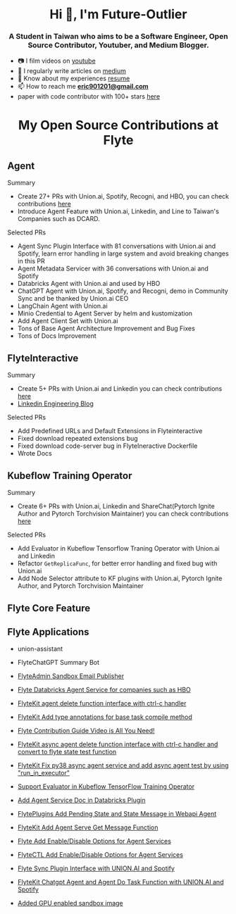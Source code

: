 <h1 align="center">Hi 👋, I'm Future-Outlier</h1>
<h3 align="center">A Student in Taiwan who aims to be a Software Engineer, Open Source Contributor, Youtuber, and Medium Blogger.</h3>
<!-- <p align="left"> <img src="https://komarev.com/ghpvc/?username=hacker-davinci&label=Profile%20views&color=0e75b6&style=flat" alt="hacker-davinci" /> </p> -->

- 📷 I film videos on [youtube](https://www.youtube.com/c/%E8%B3%87%E5%B7%A5%E7%B3%BB%E7%9A%84%E6%96%9C%E6%A7%93%E4%BA%BA%E7%94%9F)
- 📝 I regularly write articles on [medium](https://future-outlier.medium.com/)
- 📄 Know about my experiences [resume](https://Future-Outlier.github.io/CV/ERIC_CHEN_CV.pdf)
- 📫 How to reach me **eric901201@gmail.com**
- paper with code contributor with 100+ stars [here](https://github.com/SinicaGroup/Class-agnostic-Few-shot-Object-Counting)

<h1 align="center">My Open Source Contributions at Flyte</h1>

## Agent
Summary

- Create 27+ PRs with Union.ai, Spotify, Recogni, and HBO, you can check contributions [here](https://github.com/flyteorg/flyte/issues/3936)
- Introduce Agent Feature with Union.ai, Linkedin, and Line to Taiwan's Companies such as DCARD.

Selected PRs

- Agent Sync Plugin Interface with 81 conversations with Union.ai and Spotify, learn error handling in large system and avoid breaking changes in this PR
- Agent Metadata Servicer with 36 conversations with Union.ai and Spotify
- Databricks Agent with Union.ai and used by HBO
- ChatGPT Agent with Union.ai, Spotify, and Recogni, demo in Community Sync and be thanked by Union.ai CEO
- LangChain Agent with Union.ai
- Minio Credential to Agent Server by helm and kustomization
- Add Agent Client Set with Union.ai
- Tons of Base Agent Architecture Improvement and Bug Fixes
- Tons of Docs Improvement

## FlyteInteractive
Summary

- Create 5+ PRs with Union.ai and Linkedin you can check contributions [here](https://github.com/flyteorg/flyte/issues/4284)
- [Linkedin Engineering Blog](https://www.linkedin.com/blog/engineering/open-source/open-sourcing-flyteinteractive#)

Selected PRs

- Add Predefined URLs and Default Extensions in Flyteinteractive
- Fixed download repeated extensions bug
- Fixed download code-server bug in FlyteIneractive Dockerfile
- Wrote Docs

## Kubeflow Training Operator
Summary

- Create 6+ PRs with Union.ai, Linkedin and ShareChat(Pytorch Ignite Author and Pytorch Torchvision Maintainer) you can check contributions [here](https://github.com/flyteorg/flyte/issues/4167)

Selected PRs

- Add Evaluator in Kubeflow Tensorflow Traning Operator with Union.ai and Linkedin
- Refactor `GetReplicaFunc`, for better error handling and fixed bug with Union.ai
- Add Node Selector attribute to KF plugins with Union.ai, Pytorch Ignite Author, and Pytorch Torchvision Maintainer

## Flyte Core Feature

## Flyte Applications

- union-assistant
- FlyteChatGPT Summary Bot

- [FlyteAdmin Sandbox Email Publisher](https://github.com/flyteorg/flyteadmin/pull/595#event-10049889884)
- [Flyte Databricks Agent Service for companies such as HBO](https://github.com/flyteorg/flytekit/pull/1797)
- [FlyteKit agent delete function interface with ctrl-c handler](https://github.com/flyteorg/flytekit/pull/1782)
- [FlyteKit Add type annotations for base task compile method](https://github.com/flyteorg/flytekit/pull/1789)
- [Flyte Contribution Guide Video is All You Need!](https://youtu.be/V-KlVQmQAjE)
- [FlyteKit async agent delete function interface with ctrl-c handler and convert to flyte state test function](https://github.com/flyteorg/flytekit/pull/1802)
- [FlyteKit Fix py38 async agent service and add async agent test by using "run_in_executor"](https://github.com/flyteorg/flytekit/pull/1866)
- [Support Evaluator in Kubeflow TensorFlow Training Operator](https://github.com/flyteorg/flyte/pull/4168)
- [Add Agent Service Doc in Databricks Plugin](https://github.com/flyteorg/flyte/pull/4008)
- [FlytePlugins Add Pending State and State Message in Webapi Agent](https://github.com/flyteorg/flyte/pull/4106)
- [FlyteKit Add Agent Serve Get Message Function](https://github.com/flyteorg/flytekit/pull/1834)
- [Flyte Add Enable/Disable Options for Agent Services](https://github.com/flyteorg/flyte/pull/4041)
- [FlyteCTL Add Enable/Disable Options for Agent Services](https://github.com/flyteorg/flytectl/pull/420)
- [Flyte Sync Plugin Interface with UNION.AI and Spotify](https://github.com/flyteorg/flyte/pull/4107)
- [FlyteKit Chatgpt Agent and Agent Do Task Function with UNION.AI and Spotify](https://github.com/flyteorg/flytekit/pull/1822)
- [Added GPU enabled sandbox image](https://github.com/flyteorg/flyte/pull/4340)

<!--
<h3 align="left">Connect with me:</h3>
<p align="left">
<a href="https://linkedin.com/in/hanru-chen" target="blank"><img align="center" src="https://raw.githubusercontent.com/rahuldkjain/github-profile-readme-generator/master/src/images/icons/Social/linked-in-alt.svg" alt="hanru-chen" height="30" width="40" /></a>
<a href="https://medium.com/@slashie-person-and-googler" target="blank"><img align="center" src="https://raw.githubusercontent.com/rahuldkjain/github-profile-readme-generator/master/src/images/icons/Social/medium.svg" alt="@slashie-person-and-googler" height="30" width="40" /></a>
<a href="https://www.youtube.com/c/資工系的斜槓人生" target="blank"><img align="center" src="https://raw.githubusercontent.com/rahuldkjain/github-profile-readme-generator/master/src/images/icons/Social/youtube.svg" alt="資工系的斜槓人生" height="30" width="40" /></a>
<a href="/medium.com/feed/@slashie-person-and-googler" target="blank"><img align="center" src="https://raw.githubusercontent.com/rahuldkjain/github-profile-readme-generator/master/src/images/icons/Social/rss.svg" alt="medium.com/feed/@slashie-person-and-googler" height="30" width="40" /></a>
</p>

<h3 align="left">Languages and Tools:</h3>
<p align="left"> <a href="https://www.cprogramming.com/" target="_blank" rel="noreferrer"> <img src="https://raw.githubusercontent.com/devicons/devicon/master/icons/c/c-original.svg" alt="c" width="40" height="40"/> </a> <a href="https://www.w3schools.com/cpp/" target="_blank" rel="noreferrer"> <img src="https://raw.githubusercontent.com/devicons/devicon/master/icons/cplusplus/cplusplus-original.svg" alt="cplusplus" width="40" height="40"/> </a> <a href="https://www.docker.com/" target="_blank" rel="noreferrer"> <img src="https://raw.githubusercontent.com/devicons/devicon/master/icons/docker/docker-original-wordmark.svg" alt="docker" width="40" height="40"/> </a> <a href="https://www.python.org" target="_blank" rel="noreferrer"> <img src="https://raw.githubusercontent.com/devicons/devicon/master/icons/python/python-original.svg" alt="python" width="40" height="40"/> </a> <a href="https://pytorch.org/" target="_blank" rel="noreferrer"> <img src="https://www.vectorlogo.zone/logos/pytorch/pytorch-icon.svg" alt="pytorch" width="40" height="40"/> </a> <a href="https://www.tensorflow.org" target="_blank" rel="noreferrer"> <img src="https://www.vectorlogo.zone/logos/tensorflow/tensorflow-icon.svg" alt="tensorflow" width="40" height="40"/> </a> </p>

![Hacker-Davinci's github stats](https://github-readme-stats.vercel.app/api?username=Hacker-Davinci&orgs=SinicaGroup,Future-Outliers&theme=tokyonight) </br>
-->
<!--
**Hacker-Davinci/Hacker-Davinci** is a ✨ _special_ ✨ repository because its `README.md` (this file) appears on your GitHub profile.

Here are some ideas to get you started:

- 🔭 I’m currently working on ...
- 🌱 I’m currently learning ...
- 👯 I’m looking to collaborate on ...
- 🤔 I’m looking for help with ...
- 💬 Ask me about ...
- 📫 How to reach me: ...
- 😄 Pronouns: ...
- ⚡ Fun fact: ...
-->


